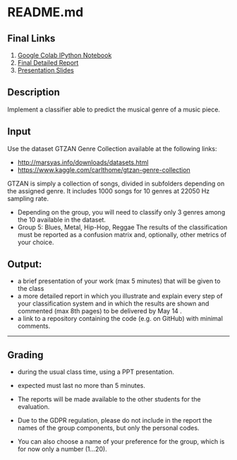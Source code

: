 # README.md
## Final Links
1. [Google Colab IPython Notebook](https://github.com/yilin10/MusicalGenreClassification/blob/master/Assignment1.ipynb)
2. [Final Detailed Report](https://yilin10.github.io/MusicalGenreClassification/final.pdf)
3. [Presentation Slides](https://yilin10.github.io/MusicalGenreClassification/)

## Description
Implement a classifier able to predict the musical genre of a music piece.

## Input
Use the dataset GTZAN Genre Collection available at the following links:
- http://marsyas.info/downloads/datasets.html
- https://www.kaggle.com/carlthome/gtzan-genre-collection

GTZAN is simply a collection of songs, divided in subfolders depending on the assigned genre. It includes 1000 songs for 10 genres at 22050 Hz sampling rate.

- Depending on the group, you will need to classify only 3 genres among the 10 available in the dataset.
- Group 5: Blues, Metal, Hip-Hop, Reggae 
The results of the classification must be reported as a confusion matrix and, optionally, other metrics of your choice.

## Output:
- a brief presentation of your work (max 5 minutes) that will be given to the class
- a more detailed report in which you illustrate and explain every step of your
classification system and in which the results are shown and commented (max 8th pages) to be delivered by May 14 .
- a link to a repository containing the code (e.g. on GitHub) with minimal comments.

---

## Grading
* during the usual class time, using a PPT presentation. 
* expected must last no more than 5 minutes.

* The reports will be made available to the other students for the evaluation. 
* Due to the GDPR regulation, please do not include in the report the names of the group components, but only the personal codes. 
* You can also choose a name of your preference for the group, which is for now only a number (1...20).
